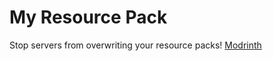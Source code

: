 # My Resource Pack
Stop servers from overwriting your resource packs! [Modrinth](https://modrinth.com/mod/my-resource-pack)